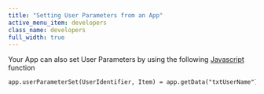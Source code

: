 ```yaml
---
title: "Setting User Parameters from an App"
active_menu_item: developers
class_name: developers
full_width: true
---
```



Your App can also set User Parameters by using the following [Javascript](../../../../../../scripting-apis/client-scripting-overview/scripting-with-javascript/index) function

    app.userParameterSet(UserIdentifier, Item) = app.getData("txtUserName");
   

